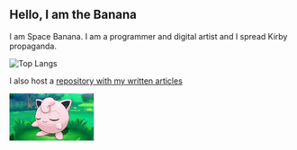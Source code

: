 ## Hello, I am the Banana
I am Space Banana. I am a programmer and digital artist and I spread Kirby propaganda.
   
![Top Langs](https://github-readme-stats.vercel.app/api/top-langs/?username=spacebanana420&layout=compact&theme=dark)

I also host a [repository with my written articles](https://github.com/spacebanana420/writtenworks)

<img src="jigglypuff%202.png" width="150" />
